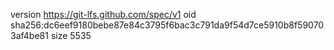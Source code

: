 version https://git-lfs.github.com/spec/v1
oid sha256:dc6eef9180bebe87e84c3795f6bac3c791da9f54d7ce5910b8f590703af4be81
size 5535
